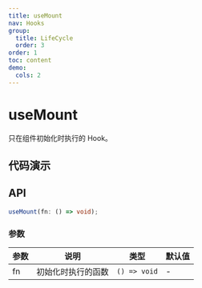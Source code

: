 ```yaml
---
title: useMount
nav: Hooks
group:
  title: LifeCycle
  order: 3
order: 1
toc: content
demo:
  cols: 2
---
```


# useMount

只在组件初始化时执行的 Hook。

## 代码演示

<code src="./demo/demo1.tsx"></code>

## API

```typescript
useMount(fn: () => void);
```

### 参数

| 参数 | 说明               | 类型         | 默认值 |
| ---- | ------------------ | ------------ | ------ |
| fn   | 初始化时执行的函数 | `() => void` | -      |
